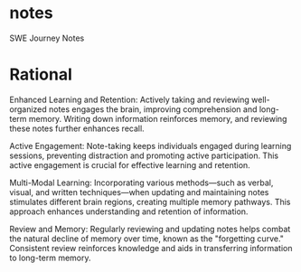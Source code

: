 # notes
SWE Journey Notes


# Rational
Enhanced Learning and Retention: Actively taking and reviewing well-organized notes engages the brain, improving comprehension and long-term memory. Writing down information reinforces memory, and reviewing these notes further enhances recall. 

Active Engagement: Note-taking keeps individuals engaged during learning sessions, preventing distraction and promoting active participation. This active engagement is crucial for effective learning and retention. 

Multi-Modal Learning: Incorporating various methods—such as verbal, visual, and written techniques—when updating and maintaining notes stimulates different brain regions, creating multiple memory pathways. This approach enhances understanding and retention of information. 

Review and Memory: Regularly reviewing and updating notes helps combat the natural decline of memory over time, known as the "forgetting curve." Consistent review reinforces knowledge and aids in transferring information to long-term memory. 
